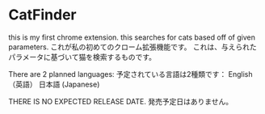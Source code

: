 # CatFinder
this is my first chrome extension. 
this searches for cats based off of given parameters.
これが私の初めてのクローム拡張機能です。
これは、与えられたパラメータに基づいて猫を検索するものです。

There are 2 planned languages:
予定されている言語は2種類です：
English （英語）
日本語 (Japanese)

THERE IS NO EXPECTED RELEASE DATE. 
発売予定日はありません。
